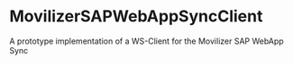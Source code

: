 # MovilizerSAPWebAppSyncClient
A prototype implementation of a WS-Client for the Movilizer SAP WebApp Sync

